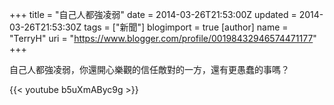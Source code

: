 +++
title = "自己人都強凌弱"
date = 2014-03-26T21:53:00Z
updated = 2014-03-26T21:53:30Z
tags = ["新聞"]
blogimport = true 
[author]
	name = "TerryH"
	uri = "https://www.blogger.com/profile/00198432946574471177"
+++

自己人都強凌弱，你還開心樂觀的信任敵對的一方，還有更愚蠢的事嗎？

{{< youtube b5uXmAByc9g >}}
